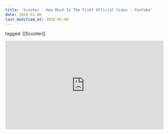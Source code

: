 ```yaml
---
title: 'Scooter - How Much Is The Fish? Official Video - YouTube'
date: 2020-01-06
last_modified_at: 2020-01-06
---
```

tagged: [[Scooter]]
<iframe allow="accelerometer; autoplay; clipboard-write; encrypted-media; gyroscope; picture-in-picture" allowfullscreen="" frameborder="0" height="281" id="youtube_iframe" src="https://www.youtube.com/embed/cbB3iGRHtqA?feature=oembed&amp;enablejsapi=1&amp;origin=https://safe.txmblr.com&amp;wmode=opaque" width="500"></iframe>